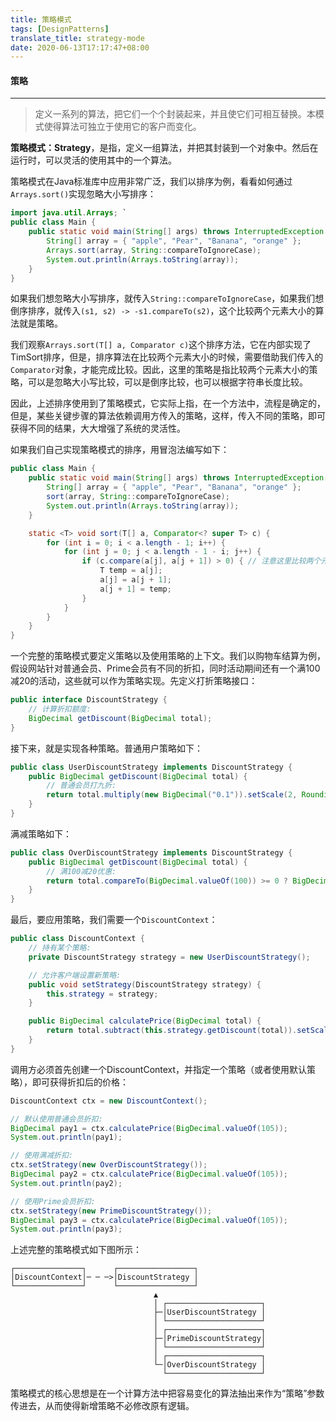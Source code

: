 ```yaml
---
title: 策略模式
tags: [DesignPatterns]
translate_title: strategy-mode
date: 2020-06-13T17:17:47+08:00
---
```


#### 策略

------

> 定义一系列的算法，把它们一个个封装起来，并且使它们可相互替换。本模式使得算法可独立于使用它的客户而变化。
>
> <!--more-->

**策略模式：Strategy**，是指，定义一组算法，并把其封装到一个对象中。然后在运行时，可以灵活的使用其中的一个算法。

策略模式在Java标准库中应用非常广泛，我们以排序为例，看看如何通过`Arrays.sort()`实现忽略大小写排序：

```java
import java.util.Arrays; `
public class Main {
    public static void main(String[] args) throws InterruptedException {
        String[] array = { "apple", "Pear", "Banana", "orange" };
        Arrays.sort(array, String::compareToIgnoreCase);
        System.out.println(Arrays.toString(array));
    }
}
```



如果我们想忽略大小写排序，就传入`String::compareToIgnoreCase`，如果我们想倒序排序，就传入`(s1, s2) -> -s1.compareTo(s2)`，这个比较两个元素大小的算法就是策略。

我们观察`Arrays.sort(T[] a, Comparator c)`这个排序方法，它在内部实现了TimSort排序，但是，排序算法在比较两个元素大小的时候，需要借助我们传入的`Comparator`对象，才能完成比较。因此，这里的策略是指比较两个元素大小的策略，可以是忽略大小写比较，可以是倒序比较，也可以根据字符串长度比较。

因此，上述排序使用到了策略模式，它实际上指，在一个方法中，流程是确定的，但是，某些关键步骤的算法依赖调用方传入的策略，这样，传入不同的策略，即可获得不同的结果，大大增强了系统的灵活性。

如果我们自己实现策略模式的排序，用冒泡法编写如下：

```java
public class Main {
    public static void main(String[] args) throws InterruptedException {
        String[] array = { "apple", "Pear", "Banana", "orange" };
        sort(array, String::compareToIgnoreCase);
        System.out.println(Arrays.toString(array));
    }

    static <T> void sort(T[] a, Comparator<? super T> c) {
        for (int i = 0; i < a.length - 1; i++) {
            for (int j = 0; j < a.length - 1 - i; j++) {
                if (c.compare(a[j], a[j + 1]) > 0) { // 注意这里比较两个元素的大小依赖传入的策略
                    T temp = a[j];
                    a[j] = a[j + 1];
                    a[j + 1] = temp;
                }
            }
        }
    }
}
```



一个完整的策略模式要定义策略以及使用策略的上下文。我们以购物车结算为例，假设网站针对普通会员、Prime会员有不同的折扣，同时活动期间还有一个满100减20的活动，这些就可以作为策略实现。先定义打折策略接口：

```java
public interface DiscountStrategy {
    // 计算折扣额度:
    BigDecimal getDiscount(BigDecimal total);
}
```

接下来，就是实现各种策略。普通用户策略如下：

```java
public class UserDiscountStrategy implements DiscountStrategy {
    public BigDecimal getDiscount(BigDecimal total) {
        // 普通会员打九折:
        return total.multiply(new BigDecimal("0.1")).setScale(2, RoundingMode.DOWN);
    }
}
```

满减策略如下：

```java
public class OverDiscountStrategy implements DiscountStrategy {
    public BigDecimal getDiscount(BigDecimal total) {
        // 满100减20优惠:
        return total.compareTo(BigDecimal.valueOf(100)) >= 0 ? BigDecimal.valueOf(20) : BigDecimal.ZERO;
    }
}
```

最后，要应用策略，我们需要一个`DiscountContext`：

```java
public class DiscountContext {
    // 持有某个策略:
    private DiscountStrategy strategy = new UserDiscountStrategy();

    // 允许客户端设置新策略:
    public void setStrategy(DiscountStrategy strategy) {
        this.strategy = strategy;
    }

    public BigDecimal calculatePrice(BigDecimal total) {
        return total.subtract(this.strategy.getDiscount(total)).setScale(2);
    }
}
```

调用方必须首先创建一个DiscountContext，并指定一个策略（或者使用默认策略），即可获得折扣后的价格：

```java
DiscountContext ctx = new DiscountContext();

// 默认使用普通会员折扣:
BigDecimal pay1 = ctx.calculatePrice(BigDecimal.valueOf(105));
System.out.println(pay1);

// 使用满减折扣:
ctx.setStrategy(new OverDiscountStrategy());
BigDecimal pay2 = ctx.calculatePrice(BigDecimal.valueOf(105));
System.out.println(pay2);

// 使用Prime会员折扣:
ctx.setStrategy(new PrimeDiscountStrategy());
BigDecimal pay3 = ctx.calculatePrice(BigDecimal.valueOf(105));
System.out.println(pay3);
```

上述完整的策略模式如下图所示：

```ascii
┌───────────────┐      ┌─────────────────┐
│DiscountContext│─ ─ ─>│DiscountStrategy │
└───────────────┘      └─────────────────┘
                                ▲
                                │ ┌─────────────────────┐
                                ├─│UserDiscountStrategy │
                                │ └─────────────────────┘
                                │ ┌─────────────────────┐
                                ├─│PrimeDiscountStrategy│
                                │ └─────────────────────┘
                                │ ┌─────────────────────┐
                                └─│OverDiscountStrategy │
                                  └─────────────────────┘
```

策略模式的核心思想是在一个计算方法中把容易变化的算法抽出来作为“策略”参数传进去，从而使得新增策略不必修改原有逻辑。
